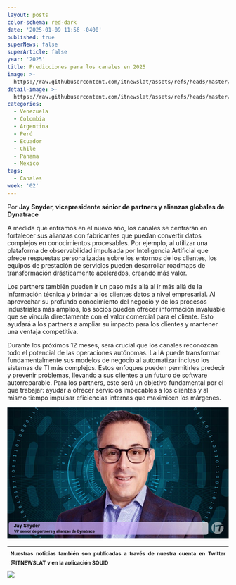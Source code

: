 ```yaml
---
layout: posts
color-schema: red-dark
date: '2025-01-09 11:56 -0400'
published: true
superNews: false
superArticle: false
year: '2025'
title: Predicciones para los canales en 2025
image: >-
  https://raw.githubusercontent.com/itnewslat/assets/refs/heads/master/img/540x320/Jay-Snyder-p.jpg
detail-image: >-
  https://raw.githubusercontent.com/itnewslat/assets/refs/heads/master/img/1024x680/Jay-Snyder-g.jpg
categories:
  - Venezuela
  - Colombia
  - Argentina
  - Perú
  - Ecuador
  - Chile
  - Panama
  - Mexico
tags:
  - Canales
week: '02'
---
```

Por **Jay Snyder, vicepresidente sénior de partners y alianzas globales de Dynatrace**

A medida que entramos en el nuevo año, los canales se centrarán en fortalecer sus alianzas con fabricantes que puedan convertir datos complejos en conocimientos procesables. Por ejemplo, al utilizar una plataforma de observabilidad impulsada por Inteligencia Artificial que ofrece respuestas personalizadas sobre los entornos de los clientes, los equipos de prestación de servicios pueden desarrollar roadmaps de transformación drásticamente acelerados, creando más valor.

Los partners también pueden ir un paso más allá al ir más allá de la información técnica y brindar a los clientes datos a nivel empresarial. Al aprovechar su profundo conocimiento del negocio y de los procesos industriales más amplios, los socios pueden ofrecer información invaluable que se vincula directamente con el valor comercial para el cliente. Esto ayudará a los partners a ampliar su impacto para los clientes y mantener una ventaja competitiva.

Durante los próximos 12 meses, será crucial que los canales reconozcan todo el potencial de las operaciones autónomas. La IA puede transformar fundamentalmente sus modelos de negocio al automatizar incluso los sistemas de TI más complejos. Estos enfoques pueden permitirles predecir y prevenir problemas, llevando a sus clientes a un futuro de software autorreparable. Para los partners, este será un objetivo fundamental por el que trabajar: ayudar a ofrecer servicios impecables a los clientes y al mismo tiempo impulsar eficiencias internas que maximicen los márgenes.

![](https://raw.githubusercontent.com/itnewslat/assets/refs/heads/master/img/540x320/Jay-Snyder-p.jpg)

<table style="height: 42px;" width="569">
<tbody>
<tr>
<td style="text-align: justify;"><sub><strong>Nuestras noticias también son publicadas a través de nuestra cuenta en Twitter <a href="https://twitter.com/itnewslat?lang=es">@ITNEWSLAT</a> y en la aplicación <a href="https://squidapp.co/en/">SQUID</a></strong></sub></td>
</tr>
</tbody>
</table>

<img src="https://tracker.metricool.com/c3po.jpg?hash=56f88a41e39ab42c063cc51676587a04"/>